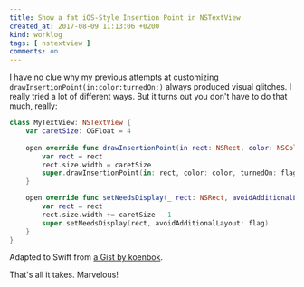 ```yaml
---
title: Show a fat iOS-Style Insertion Point in NSTextView 
created_at: 2017-08-09 11:13:06 +0200
kind: worklog
tags: [ nstextview ]
comments: on
---
```


I have no clue why my previous attempts at customizing `drawInsertionPoint(in:color:turnedOn:)` always produced visual glitches. I really tried a lot of different ways. But it turns out you don't have to do that much, really:

```swift
class MyTextView: NSTextView {
    var caretSize: CGFloat = 4
    
    open override func drawInsertionPoint(in rect: NSRect, color: NSColor, turnedOn flag: Bool) {
        var rect = rect
        rect.size.width = caretSize
        super.drawInsertionPoint(in: rect, color: color, turnedOn: flag)
    }

    open override func setNeedsDisplay(_ rect: NSRect, avoidAdditionalLayout flag: Bool) {
        var rect = rect
        rect.size.width += caretSize - 1
        super.setNeedsDisplay(rect, avoidAdditionalLayout: flag)
    }
}
```

Adapted to Swift from [a Gist by koenbok](https://gist.github.com/koenbok/a1b8d942977f69ff102b).

That's all it takes. Marvelous!
